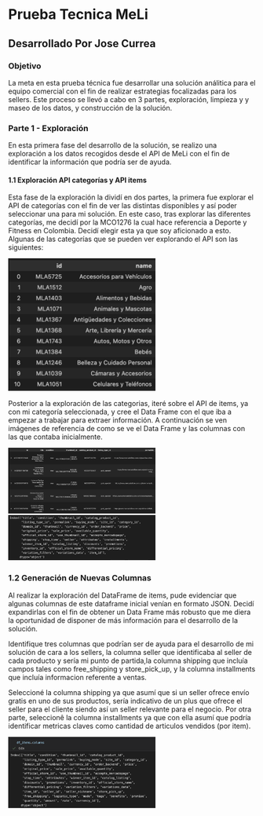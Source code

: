# Prueba Tecnica MeLi
## Desarrollado Por Jose Currea

### Objetivo
La meta en esta prueba técnica fue desarrollar una solución análitica para el equipo comercial con el fin de realizar estrategias focalizadas para los sellers. Este proceso se llevó a cabo en 3 partes, exploración, limpieza y y maseo de los datos, y construcción de la solución.

### Parte 1 - Exploración
En esta primera fase del desarrollo de la solución, se realizo una exploración a los datos recogidos desde el API de MeLi con el fin de identificar la información que podría ser de ayuda. 

#### 1.1 Exploración API categorías y API items
Esta fase de la exploración la dividí en dos partes, la primera fue explorar el API de categorías con el fin de ver las distintas disponibles y así poder seleccionar una para mi solución. En este caso, tras explorar las diferentes categorías, me decidí por la MCO1276 la cual hace referencia a Deporte y Fitness en Colombia. Decidí elegir esta ya que soy aficionado a esto. Algunas de las categorías que se pueden ver explorando el API son las siguientes:

<img src="https://github.com/jncurrea/Prueba_Tecnica/blob/main/Reference_Images/Screenshot%202024-03-01%20at%205.41.19%20PM.png" alt="Imágen Referencia Categorias" width="300"/>

Posterior a la exploración de las categorias, iteré sobre el API de items, ya con mi categoría seleccionada, y cree el Data Frame con el que iba a empezar a trabajar para extraer información. A continuación se ven imágenes de referencia de como se ve el Data Frame y las columnas con las que contaba inicialmente.

<img src="https://github.com/jncurrea/Prueba_Tecnica/blob/main/Reference_Images/Screenshot%202024-03-01%20at%205.41.33%20PM.png" alt="Imágen Referencia DataFrame" width="300"/>

<img src="https://github.com/jncurrea/Prueba_Tecnica/blob/main/Reference_Images/Screenshot%202024-03-01%20at%205.41.48%20PM.png" alt="Imágen Columnas Iniciales" width="300"/>

### 1.2 Generación de Nuevas Columnas
Al realizar la exploración del DataFrame de items, pude evidenciar que algunas columnas de este dataframe inicial venían en formato JSON. Decidí expandirlas con el fin de obtener un Data Frame más robusto que me diera la oportunidad de disponer de más información para el desarrollo de la solución.

Identifique tres columnas que podrīan ser de ayuda para el desarrollo de mi solución de cara a los sellers, la columna seller que identificaba al seller de cada producto y sería mi punto de partida,la columna shipping que incluía campos tales como free_shipping y store_pick_up, y la columna installments que incluía informacion referente a ventas.

Seleccioné la columna shipping ya que asumí que si un seller ofrece envío gratis en uno de sus productos, sería indicativo de un plus que ofrece el seller para el cliente siendo así un seller relevante para el negocio. Por otra parte, seleccionê la columna installments ya que con ella asumí que podría identificar metricas claves como cantidad de articulos vendidos (por item).

<img src="https://github.com/jncurrea/Prueba_Tecnica/blob/main/Reference_Images/Screenshot%202024-03-01%20at%206.18.16%20PM.png" alt="Imágen Columnas tras expansión de columnas JSON" width="300"/>

